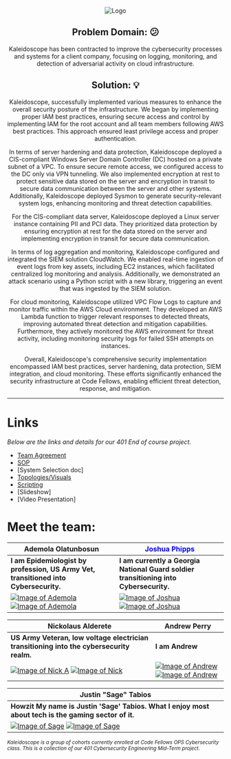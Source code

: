 <div align="center">
  
![Logo](https://github.com/Kaleidoscope-s/Kaleidoscope/blob/main/3dgifmaker95207.gif)
  
</div>

## <div align="center">  **Problem Domain:** :confused: 
</div>

<div align="center">

Kaleidoscope has been contracted to improve the cybersecurity processes and systems for a client company, focusing on logging, monitoring, and detection of adversarial activity on cloud infrastructure.

</div>

## <div align="center"> **Solution:** :bulb:
</div>

<div align="center">

Kaleidoscope, successfully implemented various measures to enhance the overall security posture of the infrastructure. We began by implementing proper IAM best practices, ensuring secure access and control by implementing IAM for the root account and all team members following AWS best practices. This approach ensured least privilege access and proper authentication.

In terms of server hardening and data protection, Kaleidoscope deployed a CIS-compliant Windows Server Domain Controller (DC) hosted on a private subnet of a VPC. To ensure secure remote access, we configured access to the DC only via VPN tunneling. We also implemented encryption at rest to protect sensitive data stored on the server and encryption in transit to secure data communication between the server and other systems. Additionally, Kaleidoscope deployed Sysmon to generate security-relevant system logs, enhancing monitoring and threat detection capabilities.

For the CIS-compliant data server, Kaleidoscope deployed a Linux server instance containing PII and PCI data. They prioritized data protection by ensuring encryption at rest for the data stored on the server and implementing encryption in transit for secure data communication.

In terms of log aggregation and monitoring, Kaleidoscope configured and integrated the SIEM solution CloudWatch. We enabled real-time ingestion of event logs from key assets, including EC2 instances, which facilitated centralized log monitoring and analysis. Additionally, we demonstrated an attack scenario using a Python script with a new library, triggering an event that was ingested by the SIEM solution.

For cloud monitoring, Kaleidoscope utilized VPC Flow Logs to capture and monitor traffic within the AWS Cloud environment. They developed an AWS Lambda function to trigger relevant responses to detected threats, improving automated threat detection and mitigation capabilities. Furthermore, they actively monitored the AWS environment for threat activity, including monitoring security logs for failed SSH attempts on instances.

Overall, Kaleidoscope's comprehensive security implementation encompassed IAM best practices, server hardening, data protection, SIEM integration, and cloud monitoring. These efforts significantly enhanced the security infrastructure at Code Fellows, enabling efficient threat detection, response, and mitigation.

</div>

 ___
 # Links

*Below are the links and details for our 401 End of course project.*
- [Team Agreement](https://github.com/Kaleidoscope-s/Kaleidoscope/blob/main/Team%20Agreement.pdf)
- [SOP](https://github.com/Kaleidoscope-s/SOPs)
- [System Selection doc]
- [Topologies/Visuals](https://github.com/Kaleidoscope-s/Kaleidoscope/blob/main/KTop.jpg)
- [Scripting](https://github.com/Kaleidoscope-s/Scripting)
- [Slideshow]
- [Video Presentation]


# Meet the team:

| Ademola Olatunbosun | <font color="blue">Joshua Phipps</font> |
|---|---|
| **I am Epidemiologist by profession, US Army Vet, transitioned into Cybersecurity.** | **I am currently a Georgia National Guard soldier transitioning into Cybersecurity.** |
| [![Image of Ademola](https://github.com/Kaleidoscope-s/-Kaleidoscope/blob/main/gitK.png)](https://github.com/ademo11?tab=repositories) [![Image of Ademola](https://github.com/Kaleidoscope-s/-Kaleidoscope/blob/main/INK.png)](https://www.linkedin.com/in/ademola-olatunbosun/) | [![Image of Joshua](https://github.com/Kaleidoscope-s/-Kaleidoscope/blob/main/gitK.png)](https://github.com/joshp27?tab=repositories) [![Image of Joshua](https://github.com/Kaleidoscope-s/-Kaleidoscope/blob/main/INK.png)](https://www.linkedin.com/in/joshua-phipps-755a20264/) |

| Nickolaus Alderete | Andrew Perry |
|---|---|
| **US Army Veteran, low voltage electrician transitioning into the cybersecurity realm.** | **I am Andrew** |
| [![Image of Nick A](https://github.com/Kaleidoscope-s/-Kaleidoscope/blob/main/gitK.png)](https://github.com/Nkalderete?tab=repositories) [![Image of Nick](https://github.com/Kaleidoscope-s/-Kaleidoscope/blob/main/INK.png)](https://www.linkedin.com/in/nickolaus-alderete/) | [![Image of Andrew](https://github.com/Kaleidoscope-s/-Kaleidoscope/blob/main/gitK.png)](https://github.com/Perryandr?tab=repositories) [![Image of Andrew](https://github.com/Kaleidoscope-s/-Kaleidoscope/blob/main/INK.png)](https://www.linkedin.com/in/andrew-perry-0998b7263/) |

| Justin "Sage" Tabios |
|---|
| **Howzit My name is Justin 'Sage' Tabios.  What I enjoy most about tech is the gaming sector of it.** |
| [![Image of Sage](https://github.com/Kaleidoscope-s/-Kaleidoscope/blob/main/gitK.png)](https://github.com/AnnyeongAloha?tab=repositories) [![Image of Sage](https://github.com/Kaleidoscope-s/-Kaleidoscope/blob/main/INK.png)](https://www.linkedin.com/in/justintabios/) |


 <small> *Kaleidoscope is a group of cohorts currently enrolled at Code Fellows OPS Cybersecurity class. This is a collection of our 401 Cybersecurity Engineering Mid-Term project.* </small>
